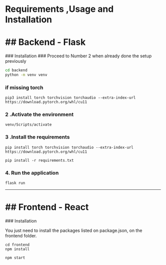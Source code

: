# Requirements ,Usage and Installation
<h1>## Backend - Flask</h1>
### Installation
### Proceed to Number 2 when already done the setup previously     

```bash
cd backend
python -m venv venv
```
### if missing torch

```pip3 install torch torchvision torchaudio --extra-index-url https://download.pytorch.org/whl/cu11 ```

  
### 2 .Activate the environment

```venv/Scripts/activate```


### 3 .Install the requirements

```pip install torch torchvision torchaudio --extra-index-url https://download.pytorch.org/whl/cu11 ```

```pip install -r requirements.txt```

### 4. Run the application 

```flask run```


-------------------------------------------------------------------------------------------------------------------
<h1>## Frontend - React</h1>
### Installation

You just need to install the packages listed on package.json, on the frontend folder.

```
cd frontend
npm install
```

`npm start`

